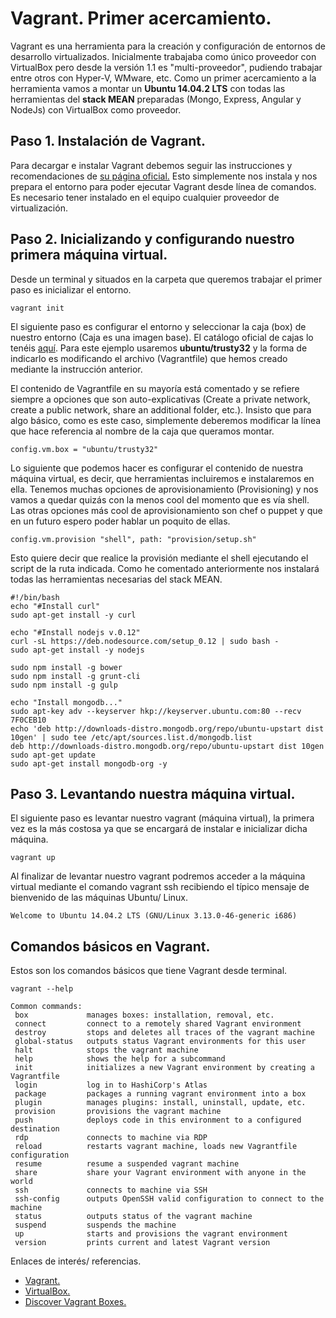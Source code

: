 # Vagrant. Primer acercamiento.
Vagrant es una herramienta para la creación y configuración de entornos de desarrollo virtualizados. Inicialmente trabajaba como único proveedor con VirtualBox pero desde la versión 1.1 es "multi-proveedor", pudiendo trabajar entre otros con Hyper-V, WMware, etc.
Como un primer acercamiento a la herramienta vamos a montar un **Ubuntu 14.04.2 LTS** con todas las herramientas del **stack MEAN** preparadas (Mongo, Express, Angular y NodeJs) con VirtualBox como proveedor.

## Paso 1. Instalación de Vagrant.  ##
Para decargar e instalar Vagrant debemos seguir las instrucciones y recomendaciones de [su página oficial.](http://www.vagrantup.com/downloads.html)
Esto simplemente nos instala y nos prepara el entorno para poder ejecutar Vagrant desde línea de comandos.
Es necesario tener instalado en el equipo cualquier proveedor de virtualización. 
 
## Paso 2. Inicializando y configurando nuestro primera máquina virtual. ##
Desde un terminal y situados en la carpeta que queremos trabajar el primer paso es inicializar el entorno.

    vagrant init

El siguiente paso es configurar el entorno y seleccionar la caja (box) de nuestro entorno (Caja es una imagen base). El catálogo oficial de cajas lo tenéis [aquí](https://atlas.hashicorp.com/boxes/search). Para este ejemplo usaremos **ubuntu/trusty32** y la forma de indicarlo es modificando el archivo (Vagrantfile) que hemos creado mediante la instrucción anterior.

El contenido de Vagrantfile en su mayoría está comentado y se refiere siempre a opciones que son auto-explicativas (Create a private network, create a public network, share an additional folder, etc.). Insisto que para algo básico, como es este caso, simplemente deberemos modificar la línea que hace referencia al nombre de la caja que queramos montar.

    config.vm.box = "ubuntu/trusty32"

Lo siguiente que podemos hacer es configurar el contenido de nuestra máquina virtual, es decir, que herramientas incluiremos e instalaremos en ella. Tenemos muchas opciones de aprovisionamiento (Provisioning) y nos vamos a quedar quizás con la menos cool del momento que es vía shell. Las otras opciones más cool de aprovisionamiento son chef o puppet y que en un futuro espero poder hablar un poquito de ellas.

    config.vm.provision "shell", path: "provision/setup.sh"

Esto quiere decir que realice la provisión mediante el shell ejecutando el script de la ruta indicada. Como he comentado anteriormente nos instalará todas las herramientas necesarias del stack MEAN.

    #!/bin/bash    
    echo "#Install curl"
    sudo apt-get install -y curl
    
    echo "#Install nodejs v.0.12"
    curl -sL https://deb.nodesource.com/setup_0.12 | sudo bash -
    sudo apt-get install -y nodejs
    
    sudo npm install -g bower
    sudo npm install -g grunt-cli
    sudo npm install -g gulp
    
    echo "Install mongodb..."
    sudo apt-key adv --keyserver hkp://keyserver.ubuntu.com:80 --recv 7F0CEB10
    echo 'deb http://downloads-distro.mongodb.org/repo/ubuntu-upstart dist 10gen' | sudo tee /etc/apt/sources.list.d/mongodb.list
    deb http://downloads-distro.mongodb.org/repo/ubuntu-upstart dist 10gen
    sudo apt-get update
    sudo apt-get install mongodb-org -y

## Paso 3. Levantando nuestra máquina virtual. ##

El siguiente paso es levantar nuestro vagrant (máquina virtual), la primera vez es la más  costosa ya que se encargará de instalar e inicializar dicha máquina. 

    vagrant up
Al finalizar de levantar nuestro vagrant podremos acceder a la máquina virtual mediante el comando vagrant ssh recibiendo el típico mensaje de bienvenido de las máquinas Ubuntu/ Linux.

    Welcome to Ubuntu 14.04.2 LTS (GNU/Linux 3.13.0-46-generic i686)

## Comandos básicos en Vagrant. ##

Estos son los comandos básicos que tiene Vagrant desde terminal.

    vagrant --help

    Common commands:
     box             manages boxes: installation, removal, etc.
     connect         connect to a remotely shared Vagrant environment
     destroy         stops and deletes all traces of the vagrant machine
     global-status   outputs status Vagrant environments for this user
     halt            stops the vagrant machine
     help            shows the help for a subcommand
     init            initializes a new Vagrant environment by creating a Vagrantfile
     login           log in to HashiCorp's Atlas
     package         packages a running vagrant environment into a box
     plugin          manages plugins: install, uninstall, update, etc.
     provision       provisions the vagrant machine
     push            deploys code in this environment to a configured destination   
     rdp             connects to machine via RDP
     reload          restarts vagrant machine, loads new Vagrantfile configuration  
     resume          resume a suspended vagrant machine
     share           share your Vagrant environment with anyone in the world
     ssh             connects to machine via SSH
     ssh-config      outputs OpenSSH valid configuration to connect to the machine  
     status          outputs status of the vagrant machine
     suspend         suspends the machine
     up              starts and provisions the vagrant environment
     version         prints current and latest Vagrant version 

Enlaces de interés/ referencias.

- [Vagrant.](https://www.vagrantup.com/)
- [VirtualBox.](https://www.virtualbox.org/)
- [Discover Vagrant Boxes.](https://atlas.hashicorp.com/boxes/search?utm_source=vagrantcloud.com&vagrantcloud=1)
